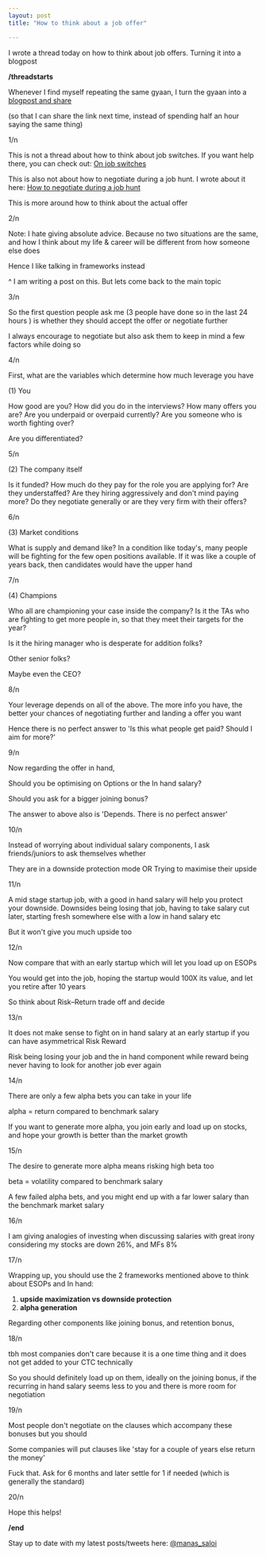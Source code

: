 ```yaml
---
layout: post
title: "How to think about a job offer"

---
```


I wrote a thread today on how to think about job offers. Turning it into a blogpost

**/threadstarts**

Whenever I find myself repeating the same gyaan, I turn the gyaan into a [blogpost and share](https://manassaloi.com/2020/01/17/twitter-rules.html)

(so that I can share the link next time, instead of spending half an hour saying the same thing)

1/n

This is not a thread about how to think about job switches. If you want help there, you can check out: [On job switches](https://manassaloi.com/2020/01/22/random-career-gyan-1.html)

This is also not about how to negotiate during a job hunt. I wrote about it here: [How to negotiate during a job hunt](https://manassaloi.com/2020/01/12/how-to-negotiate-job.html)

This is more around how to think about the actual offer

2/n

Note: I hate giving absolute advice. Because no two situations are the same, and how I think about my life & career will be different from how someone else does

Hence I like talking in frameworks instead

^ I am writing a post on this. But lets come back to the main topic

3/n

So the first question people ask me (3 people have done so in the last 24 hours ) is whether they should accept the offer or negotiate further

I always encourage to negotiate but also ask them to keep in mind a few factors while doing so

4/n

First, what are the variables which determine how much leverage you have

(1) You

How good are you? How did you do in the interviews? How many offers you are? Are you underpaid or overpaid currently? Are you someone who is worth fighting over?

Are you differentiated?

5/n

(2) The company itself

Is it funded? How much do they pay for the role you are applying for? Are they understaffed? Are they hiring aggressively and don't mind paying more? Do they negotiate generally or are they very firm with their offers?

6/n

(3) Market conditions

What is supply and demand like? In a condition like today's, many people will be fighting for the few open positions available. If it was like a couple of years back, then candidates would have the upper hand

7/n

(4) Champions

Who all are championing your case inside the company? Is it the TAs who are fighting to get more people in, so that they meet their targets for the year?

Is it the hiring manager who is desperate for addition folks?

Other senior folks?

Maybe even the CEO?

8/n

Your leverage depends on all of the above. The more info you have, the better your chances of negotiating further and landing a offer you want

Hence there is no perfect answer to 'Is this what people get paid? Should I aim for more?'

9/n

Now regarding the offer in hand,

Should you be optimising on Options or the In hand salary?

Should you ask for a bigger joining bonus?

The answer to above also is 'Depends. There is no perfect answer'

10/n

Instead of worrying about individual salary components, I ask friends/juniors to ask themselves whether

They are in a downside protection mode OR Trying to maximise their upside

11/n

A mid stage startup job, with a good in hand salary will help you protect your downside. Downsides being losing that job, having to take salary cut later, starting fresh somewhere else with a low in hand salary etc

But it won't give you much upside too

12/n

Now compare that with an early startup which will let you load up on ESOPs

You would get into the job, hoping the startup would 100X its value, and let you retire after 10 years

So think about Risk–Return trade off and decide

13/n

It does not make sense to fight on in hand salary at an early startup if you can have asymmetrical Risk Reward

Risk being losing your job and the in hand component while reward being never having to look for another job ever again

14/n

There are only a few alpha bets you can take in your life

alpha = return compared to benchmark salary

If you want to generate more alpha, you join early and load up on stocks, and hope your growth is better than the market growth

15/n

The desire to generate more alpha means risking high beta too

beta = volatility compared to benchmark salary

A few failed alpha bets, and you might end up with a far lower salary than the benchmark market salary

16/n

I am giving analogies of investing when discussing salaries with great irony considering my stocks are down 26%, and MFs 8%

17/n

Wrapping up, you should use the 2 frameworks mentioned above to think about ESOPs and In hand:

1. **upside maximization vs downside protection**
2. **alpha generation**

Regarding other components like joining bonus, and retention bonus,

18/n

tbh most companies don't care because it is a one time thing and it does not get added to your CTC technically

So you should definitely load up on them, ideally on the joining bonus, if the recurring in hand salary seems less to you and there is more room for negotiation

19/n

Most people don't negotiate on the clauses which accompany these bonuses but you should

Some companies will put clauses like 'stay for a couple of years else return the money'

Fuck that. Ask for 6 months and later settle for 1 if needed (which is generally the standard)

20/n

Hope this helps!

**/end**

Stay up to date with my latest posts/tweets here: [@manas_saloi](http://twitter.com/manas_saloi)
